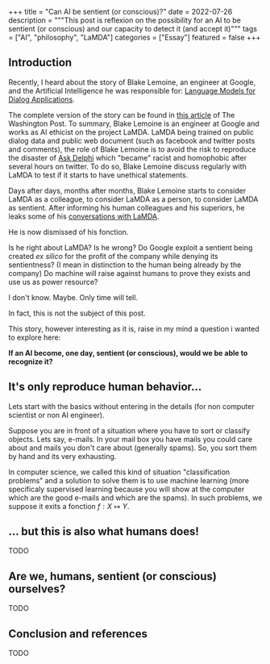 +++
title = "Can AI be sentient (or conscious)?"
date = 2022-07-26
description = """This post is reflexion on the possibility
for an AI to be sentient (or conscious) and our capacity
to detect it (and accept it)"""
tags = ["AI", "philosophy", "LaMDA"]
categories = ["Essay"]
featured = false
+++

## Introduction

Recently, I heard about the story of Blake Lemoine, an engineer
at Google, and the Artificial Intelligence he was responsible for:
[Language Models for Dialog Applications](https://arxiv.org/abs/2201.08239).

The complete version of the story can be found in [this article](https://www.washingtonpost.com/technology/2022/06/11/google-ai-lamda-blake-lemoine/)
of The Washington Post.
To summary, Blake Lemoine is an engineer at Google and works as AI ethicist
on the project LaMDA.
LaMDA being trained on public dialog data and public web document (such as facebook and twitter posts
and comments), the role of Blake Lemoine is to avoid the risk to reproduce the disaster
of [Ask Delphi](https://www.ladbible.com/news/latest-ai-bot-becomes-racist-and-homophobic-after-learning-from-humans-20211104)
which "became" racist and homophobic after several hours on twitter.
To do so, Blake Lemoine discuss regularly with LaMDA to test if it starts
to have unethical statements.

Days after days, months after months, Blake Lemoine
starts to consider LaMDA as a colleague, to consider
LaMDA as a person, to consider LaMDA as sentient.
After informing his human colleagues and his superiors,
he leaks some of his [conversations with LaMDA](https://cajundiscordian.medium.com/is-lamda-sentient-an-interview-ea64d916d917).

He is now dismissed of his fonction.

Is he right about LaMDA? Is he wrong?
Do Google exploit a sentient being created *ex silico* for the profit of the company
while denying its sentientness?
(I mean in distinction to the human being already by the company)
Do machine will raise against humans to prove they exists and use us as
power resource?

I don't know. Maybe. Only time will tell.

In fact, this is not the subject of this post.

This story, however interesting as it is, raise in my mind
a question i wanted to explore here:

**If an AI become, one day, sentient (or conscious), would
we be able to recognize it?**

## It's only reproduce human behavior...

Lets start with the basics without entering in the details
(for non computer scientist or non AI engineer).

Suppose you are in front of a situation where you have to
sort or classify objects. Lets say, e-mails.
In your mail box you have mails you could care about 
and mails you don't care about (generally spams).
So, you sort them by hand and its very exhausting.

In computer science, we called this kind of situation
"classification problems" and a solution to solve
them is to use machine learning (more specificaly supervised
learning because you will show at the computer which are
the good e-mails and which are the spams).
In such problems, we suppose it exits a fonction $f: X \mapsto Y$.


## ... but this is also what humans does!

TODO

## Are we, humans, sentient (or conscious) ourselves?

TODO

## Conclusion and references

TODO
